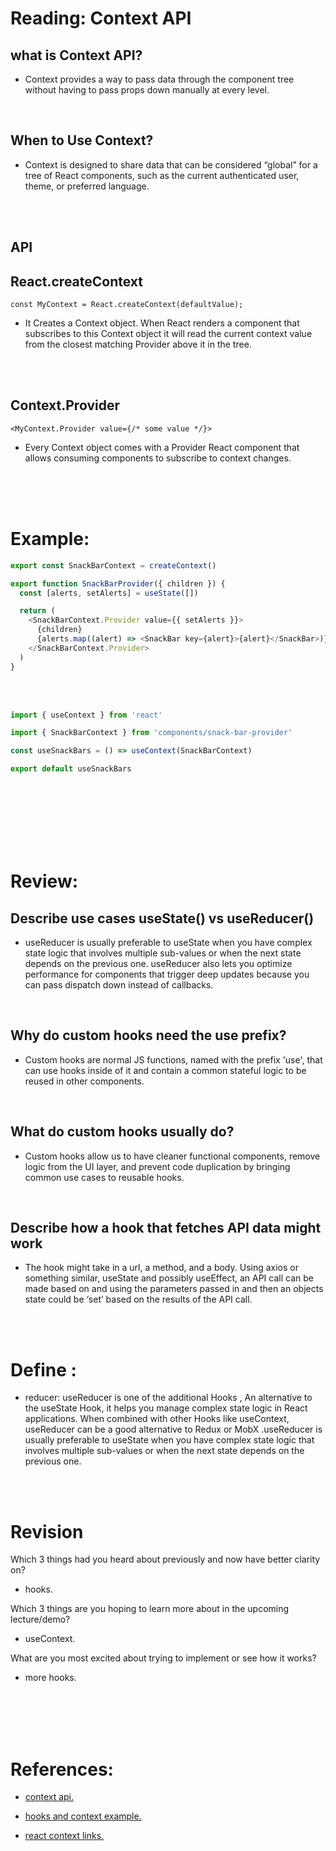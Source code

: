 # Reading: Context API


## what is Context API?
- Context provides a way to pass data through the component tree without having to pass props down manually at every level.

<br/>

## When to Use Context?
- Context is designed to share data that can be considered “global” for a tree of React components, such as the current authenticated user, theme, or preferred language.

<br/>
<br/>


## API
## React.createContext

`const MyContext = React.createContext(defaultValue);`
<br/>

- It Creates a Context object. When React renders a component that subscribes to this Context object it will read the current context value from the closest matching Provider above it in the tree.
<br/>
<br/>


## Context.Provider

`<MyContext.Provider value={/* some value */}>`
<br/>

- Every Context object comes with a Provider React component that allows consuming components to subscribe to context changes.
<br/>
<br/>
<br/>


# Example:

```js
export const SnackBarContext = createContext()

export function SnackBarProvider({ children }) {
  const [alerts, setAlerts] = useState([])

  return (
    <SnackBarContext.Provider value={{ setAlerts }}>
      {children}
      {alerts.map((alert) => <SnackBar key={alert}>{alert}</SnackBar>)}
    </SnackBarContext.Provider>
  )
}
```
<br/>
<br/>


```js
import { useContext } from 'react'

import { SnackBarContext } from 'components/snack-bar-provider'

const useSnackBars = () => useContext(SnackBarContext)

export default useSnackBars
```

<br/>
<br/>
<br/>
<br/>
<br/>
<br/>


# Review:

## Describe use cases useState() vs useReducer()

- useReducer is usually preferable to useState when you have complex state logic that involves multiple sub-values or when the next state depends on the previous one. useReducer also lets you optimize performance for components that trigger deep updates because you can pass dispatch down instead of callbacks.

<br/>

## Why do custom hooks need the use prefix?
- Custom hooks are normal JS functions, named with the prefix 'use', that can use hooks inside of it and contain a common stateful logic to be reused in other components.
<br/>

## What do custom hooks usually do?
- Custom hooks allow us to have cleaner functional components, remove logic from the UI layer, and prevent code duplication by bringing common use cases to reusable hooks.
<br/>


## Describe how a hook that fetches API data might work
- The hook might take in a url, a method, and a body. Using axios or something similar, useState and possibly useEffect, an API call can be made based on and using the parameters passed in and then an objects state could be ‘set’ based on the results of the API call.
<br/>
<br/>


# Define :

- reducer: useReducer is one of the additional Hooks , An alternative to the useState Hook, it helps you manage complex state logic in React applications. When combined with other Hooks like useContext, useReducer can be a good alternative to Redux or MobX .useReducer is usually preferable to useState when you have complex state logic that involves multiple sub-values or when the next state depends on the previous one.

<br/>
<br/>

# Revision

Which 3 things had you heard about previously and now have better clarity on?
- hooks.

Which 3 things are you hoping to learn more about in the upcoming lecture/demo?
- useContext.

What are you most excited about trying to implement or see how it works?
- more hooks.

<br/>
<br/>
<br/>
<br/>


# References:

- [context api.](https://reactjs.org/docs/context.html)

- [hooks and context example.](https://medium.com/swlh/snackbars-in-react-an-exercise-in-hooks-and-context-299b43fd2a2b)

- [ react context links.](https://github.com/diegohaz/awesome-react-context)